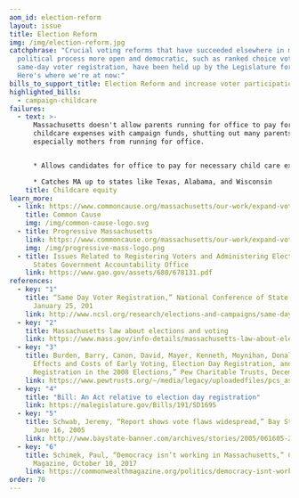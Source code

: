 ```yaml
---
aom_id: election-reform
layout: issue
title: Election Reform
img: /img/election-reform.jpg
catchphrase: "Crucial voting reforms that have succeeded elsewhere in making the
  political process more open and democratic, such as ranked choice voting and
  same-day voter registration, have been held up by the Legislature for years.
  Here's where we're at now:"
bills_to_support_title: Election Reform and increase voter participation
highlighted_bills:
  - campaign-childcare
failures:
  - text: >-
      Massachusetts doesn't allow parents running for office to pay for
      childcare expenses with campaign funds, shutting out many parents
      especially mothers from running for office.


      * Allows candidates for office to pay for necessary child care expenses from campaign funds

      * Catches MA up to states like Texas, Alabama, and Wisconsin
    title: Childcare equity
learn_more:
  - link: https://www.commoncause.org/massachusetts/our-work/expand-voting-rights-election-integrity/election-day-registration/
    title: Common Cause
    img: /img/common-cause-logo.svg
  - title: Progressive Massachusetts
    link: https://www.commoncause.org/massachusetts/our-work/expand-voting-rights-election-integrity/election-day-registration/
    img: /img/progressive-mass-logo.png
  - title: Issues Related to Registering Voters and Administering Elections - United
      States Government Accountability Office
    link: https://www.gao.gov/assets/680/678131.pdf
references:
  - key: "1"
    title: “Same Day Voter Registration,” National Conference of State Legislatures,
      January 25, 201
    link: http://www.ncsl.org/research/elections-and-campaigns/same-day-registration.aspx
  - key: "2"
    title: Massachusetts law about elections and voting
    link: https://www.mass.gov/info-details/massachusetts-law-about-elections-and-voting#massachusetts-laws-
  - key: "3"
    title: Burden, Barry, Canon, David, Mayer, Kenneth, Moynihan, Donald, “The
      Effects and Costs of Early Voting, Election Day Registration, and Same Day
      Registration in the 2008 Elections,” Pew Charitable Trusts, December 21
    link: https://www.pewtrusts.org/~/media/legacy/uploadedfiles/pcs_assets/2009/uwisconsin1pdf.pdf
  - key: "4"
    title: "Bill: An Act relative to election day registration"
    link: https://malegislature.gov/Bills/191/SD1695
  - key: "5"
    title: Schwab, Jeremy, “Report shows vote flaws widespread,” Bay State Banner,
      June 16, 2005
    link: http://www.baystate-banner.com/archives/stories/2005/061605-2.htm
  - key: "6"
    title: Schimek, Paul, “Democracy isn’t working in Massachusetts,” Commonwealth
      Magazine, October 10, 2017
    link: https://commonwealthmagazine.org/politics/democracy-isnt-working-massachusetts/
order: 70
---
```

